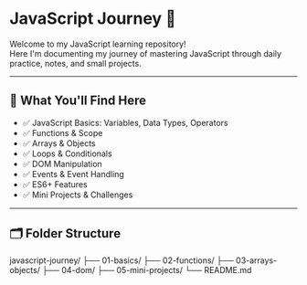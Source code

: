 # JavaScript Journey 🚀

Welcome to my JavaScript learning repository!  
Here I'm documenting my journey of mastering JavaScript through daily practice, notes, and small projects.

---

## 📌 What You'll Find Here

- ✅ JavaScript Basics: Variables, Data Types, Operators
- ✅ Functions & Scope
- ✅ Arrays & Objects
- ✅ Loops & Conditionals
- ✅ DOM Manipulation
- ✅ Events & Event Handling
- ✅ ES6+ Features
- ✅ Mini Projects & Challenges

---

## 🗂️ Folder Structure
javascript-journey/
├── 01-basics/
├── 02-functions/
├── 03-arrays-objects/
├── 04-dom/
├── 05-mini-projects/
└── README.md
